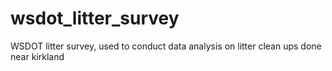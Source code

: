# wsdot_litter_survey
WSDOT litter survey, used to conduct data analysis on litter clean ups done near kirkland

